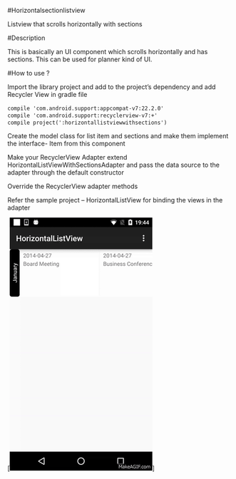 #Horizontalsectionlistview

Listview that scrolls horizontally with sections

#Description

This is basically an UI component which scrolls horizontally and has sections. This can be used for planner kind of UI.

#How to use ?

Import the library project and add to the project’s dependency and add Recycler View  in  gradle file

    compile 'com.android.support:appcompat-v7:22.2.0'
    compile 'com.android.support:recyclerview-v7:+'
    compile project(':horizontallistviewwithsections')
    
Create the model class for list item and sections and make them implement the interface- Item from this component

Make your RecyclerView Adapter extend HorizontalListViewWithSectionsAdapter and pass the data source to the adapter through the default constructor 

Override the RecyclerView adapter methods

Refer the sample project – HorizontalListView for binding the views in the adapter

[![ScreenShot](https://github.com/ASN10/horizontalsectionlistview/blob/master/Demo_Video/image.gif)]


